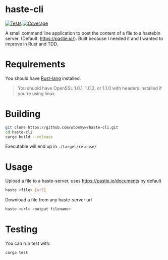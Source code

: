 # haste-cli
[![Tests](https://github.com/wtommyw/haste-cli/actions/workflows/rust.yml/badge.svg)](https://github.com/wtommyw/haste-cli/actions/workflows/rust.yml)
[![Coverage](https://codecov.io/gh/wtommyw/haste-cli/branch/master/graph/badge.svg?token=0F9O1MO7H6)](https://codecov.io/gh/wtommyw/haste-cli)

A small command line application to post the content of a file to a hastebin server. (Default: https://pastie.io/). Built because I needed it and I wanted to improve in Rust and TDD.

# Requirements
You should have [Rust-lang](https://www.rust-lang.org/tools/install) installed.

> You shuold have OpenSSL 1.0.1, 1.0.2, or 1.1.0 with headers installed if you're using linux.

# Building

```sh
git clone https://github.com/wtommyw/haste-cli.git
cd haste-cli
cargo build --release
```

Executable will end up in `./target/release/`

# Usage

Upload a file to a haste-server, uses https://pastie.io/documents by default

```sh
haste <file> [url]
```

Download a file from any haste-server url

```sh
haste <url> <output filename>
```

# Testing

You can run test with:

```sh
cargo test
```
